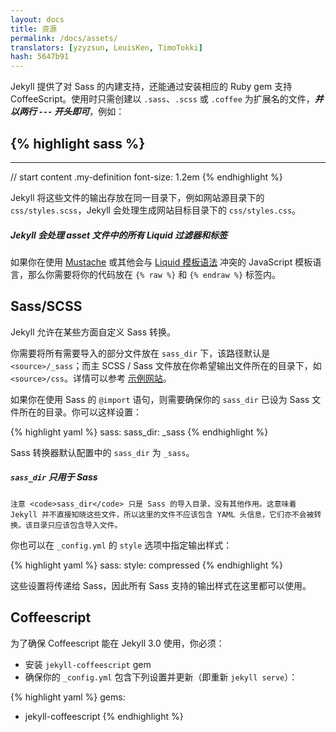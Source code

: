 ```yaml
---
layout: docs
title: 资源
permalink: /docs/assets/
translators: [yzyzsun, LeuisKen, TimoTokki]
hash: 5647b91
---
```


Jekyll 提供了对 Sass 的内建支持，还能通过安装相应的 Ruby gem 支持 CoffeeScript。使用时只需创建以 `.sass`、`.scss` 或 `.coffee` 为扩展名的文件，***并以两行 `---` 开头即可***，例如：

{% highlight sass %}
---
---

// start content
.my-definition
  font-size: 1.2em
{% endhighlight %}

Jekyll 将这些文件的输出存放在同一目录下，例如网站源目录下的 `css/styles.scss`，Jekyll 会处理生成网站目标目录下的 `css/styles.css`。

<div class="note info">
  <h5>Jekyll 会处理 asset 文件中的所有 Liquid 过滤器和标签</h5>
  <p>如果你在使用 <a href="http://mustache.github.io">Mustache</a> 或其他会与 <a href="/docs/templates/">Liquid 模板语法</a> 冲突的 JavaScript 模板语言，那么你需要将你的代码放在 <code>{&#37; raw &#37;}</code> 和 <code>{&#37; endraw &#37;}</code> 标签内。</p>
</div>

## Sass/SCSS

Jekyll 允许在某些方面自定义 Sass 转换。

你需要将所有需要导入的部分文件放在 `sass_dir` 下，该路径默认是 `<source>/_sass`；而主 SCSS / Sass 文件放在你希望输出文件所在的目录下，如 `<source>/css`。详情可以参考 [示例网站][example-sass]。

如果你在使用 Sass 的 `@import` 语句，则需要确保你的 `sass_dir` 已设为 Sass 文件所在的目录。你可以这样设置：

{% highlight yaml %}
sass:
    sass_dir: _sass
{% endhighlight %}

Sass 转换器默认配置中的 `sass_dir` 为 `_sass`。

[example-sass]: https://github.com/jekyll/jekyll-sass-converter/tree/master/example

<div class="note info">
  <h5><code>sass_dir</code> 只用于 Sass</h5>
  <p>

    注意 <code>sass_dir</code> 只是 Sass 的导入目录，没有其他作用。这意味着 Jekyll 并不直接知晓这些文件，所以这里的文件不应该包含 YAML 头信息，它们亦不会被转换。该目录只应该包含导入文件。

  </p>
</div>

你也可以在 `_config.yml` 的 `style` 选项中指定输出样式：

{% highlight yaml %}
sass:
    style: compressed
{% endhighlight %}

这些设置将传递给 Sass，因此所有 Sass 支持的输出样式在这里都可以使用。

## Coffeescript

为了确保 Coffeescript 能在 Jekyll 3.0 使用，你必须：

* 安装 `jekyll-coffeescript` gem
* 确保你的 `_config.yml` 包含下列设置并更新（即重新 `jekyll serve`）：

{% highlight yaml %}
gems:
 - jekyll-coffeescript
{% endhighlight %}


